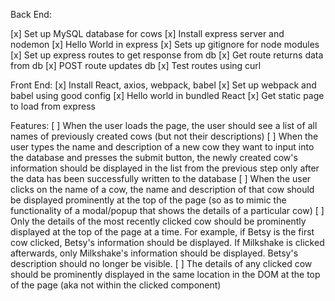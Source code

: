 Back End:

[x] Set up MySQL database for cows
[x] Install express server and nodemon
[x] Hello World in express
[x] Sets up gitignore for node modules
[x] Set up express routes to get response from db
[x] Get route returns data from db
[x] POST route updates db
[x] Test routes using curl

Front End:
[x] Install React, axios, webpack, babel
[x] Set up webpack and babel using good config
[x] Hello world in bundled React
[x] Get static page to load from express

Features:
[ ] When the user loads the page, the user should see a list of all names of previously created cows (but not their descriptions)
[ ] When the user types the name and description of a new cow they want to input into the database and presses the submit button, the newly created cow's information should be displayed in the list from the previous step only after the data has been successfully written to the database
[ ] When the user clicks on the name of a cow, the name and description of that cow should be displayed prominently at the top of the page (so as to mimic the functionality of a modal/popup that shows the details of a particular cow)
  [ ] Only the details of the most recently clicked cow should be prominently displayed at the top of the page at a time. For example, if Betsy is the first cow clicked, Betsy's information should be displayed. If Milkshake is clicked afterwards, only Milkshake's information should be displayed. Betsy's description should no longer be visible.
  [ ] The details of any clicked cow should be prominently displayed in the same location in the DOM at the top of the page (aka not within the clicked component)